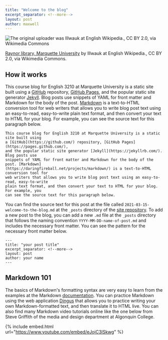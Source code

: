 ```yaml
---
title: "Welcome to the blog"
excerpt_separator: <!--more-->
layout: post
author: maxwell
--- 
```


![The original uploader was Illwauk at English Wikipedia., CC BY 2.0, via Wikimedia Commons](https://upload.wikimedia.org/wikipedia/commons/f/f9/Raynor_library%2C_Marquette_University.jpg)

[Raynor library, Marquette University](https://commons.wikimedia.org/wiki/File:Raynor_library,_Marquette_University.jpg) by Illwauk at English Wikipedia., CC BY 2.0, via Wikimedia Commons.

## How it works

This course blog for English 3210 at Marquette University is a static site built using a [GitHub](https://github.com/) repository, [GitHub Pages](https://pages.github.com/), and the popular static site generator [Jekyll](https://jekyllrb.com/). Blog posts use snippets of YAML for front matter and Markdown for the body of the post. [Markdown](https://daringfireball.net/projects/markdown/) is a text-to-HTML conversion tool for web writers that allows you to write blog post text using an easy-to-read, easy-to-write plain text format, and then convert your text to HTML for your blog. For example, you can see the source text for this paragraph below.

```
This course blog for English 3210 at Marquette University is a static site built using
a [GitHub](https://github.com/) repository, [GitHub Pages](https://pages.github.com/),
and the popular static site generator [Jekyll](https://jekyllrb.com/). Blog posts use
snippets of YAML for front matter and Markdown for the body of the post. [Markdown]
(https://daringfireball.net/projects/markdown/) is a text-to-HTML conversion tool for
web writers that allows you to write blog post text using an easy-to-read, easy-to-write
plain text format, and then convert your text to HTML for your blog. For example, you
can see the source text for this paragraph below.

```

<!--more-->

You can find the source text for this post at the file called `2021-03-15-welcome-to-the-blog.md` at the `_posts` directory of the [site repository](https://github.com/maxgray20/english-3210). To add a new post to the blog, you can add a new `.md` file at the `_posts` directory that follows the naming convention `YYYY-MM-DD-name-of-post.md` and includes the necessary front matter. You can see the pattern for the necessary front matter below.

```
---
title: "your post title"
excerpt_separator: <!--more-->
layout: post
author: your name
---
```

## Markdown 101

The basics of Markdown's formatting syntax are very easy to learn from the examples at the Markdown [documentation](https://daringfireball.net/projects/markdown/basics). You can practice Markdown using the web application [Dingus](https://daringfireball.net/projects/markdown/dingus) that allows you to practice writing your own Markdown-formatted text, and then translate it to HTML live. You can also find many Markdown video tutorials online like the one below from Steve Griffith of the media and design department at Algonquin College.

{% include embed.html url="https://www.youtube.com/embed/eJojC3lSkwg" %}
